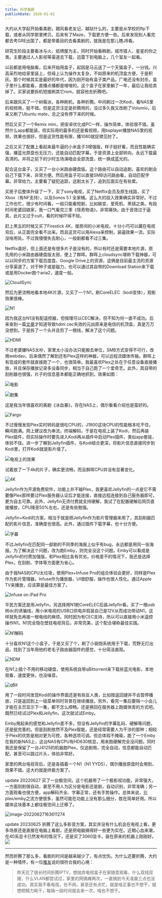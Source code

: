 ```yaml
---
title: 科学看剧
publishDate: 2020-01-02
---
```


大约从大学起开始看美剧，跟风看老友记、越狱什么的，主要是从学校的ftp下载，或者从同学那里拷贝。后来有了Maze，下载更方便一些。后来发现别人看完都去考GRE出国了，都是带着目的去看美剧的，就我是在那儿瞎JB看。

研究生阶段主要看冰与火、纸牌屋为主，同时开始看韩剧，城市猎人、星星的你之类。主要通过人人影视等渠道去下载，迅雷下到电脑上，几个室友一起看。

以前都是用电脑看，后来开始用盒子，起因是马云送了一个天猫盒子，一分钱。兴高采烈地给家里装上，但母上认为操作太复杂，不如原来的机顶盒方便，于是积灰。那个时候其实是最好的年代，因为刚开始有盒子类产品，广电还没有封杀，盒子里什么都能看，直播点播都是嗖嗖的。这个盒子在家里躺了一年，最后让我给卖掉了。买家说要拆机短接刷其它rom，就容他去折腾吧。

后来跟风买了一个树莓派，各种刷机，各种折腾。中间刷过一次Kodi，看NAS里的视频用，挺不错。但是这货注定是折腾用的，没过多久我又改刷了Volumio，后来又刷了Ubuntu mate，总之没有停下来的时候。

然后又买了一个Remix mini，把安卓优化成PC一样，操作简单，体验很不错。虽然什么app都能装，但实际用的最多的还是看视频，用bsplayer播放NAS里的视频，效果也很好。但是这货性能有限，播1080就捉襟见肘了。

之后又买了配置上看起来最牛逼的小米盒子3增强版，样子挺好看，而且性能确实强，播蓝光原盘也无压力，还能自动匹配字幕。于是资源上全部转向，永远下载最高清的。并将之前下的少时五场演唱会全部洗盘，统一换成蓝光的。

配合这台盒子，又买了一台小米路由硬盘版。这个路由可以自动追剧，喜欢的剧会自己下载下来，非常方便。然后用盒子可以直接SMB访问路由看，自动匹配字幕。非常给力。主要看了疑犯追踪，这剧太长了，追到后面实在有些累。

买房子后整体升级了一下，买了sony电视，买了Netflix会员及原生线路，买了Xbox（有NF支持），以及Sonos 5.1 全家桶。这么大的投入效果确实非常好。不过工作也忙，很少有时间看，一般只能看短剧，比如碳变、爱死机、黑镜之类。有段时间老婆回娘家，我一口气看完三季《怪奇物语》，非常痛快。由于音效过于逼真，此片又过于cult，看的时候吓得不轻。

赶上黑五的时候又买了Firestick 4K，接房间的小米电视，十分小巧可以藏在电视背后，从正面完全看不出来。而且这货可以用Alexa来控制，装逼效果一流，实际没啥用处。不过我慢慢失去耐心，一般剧都看不过三集。

Netflix虽好，但上面还是有很多片子是没有的，所以有时还是需要本地片源，原先用的小米路由器硬盘版太弱，便上了群晖。群晖上cloudsync堪称下载神器，可以以同步的方案下载百度盘、Google Drive上的资源，这俩是目前最主流的资源分享渠道了。对于种子或是磁力，也可以通过其自带的Download Station来下载或是用Docker跑个aria2，速度一般。

![CloudSync](https://pub-d5bcaa1465694f2b84727665eeded50e.r2.dev/network-asset-d8a8cd4baba0839e9fd904498071dfc7-20230912223645-sfnyqbb-20250104231438-efonhfw.jpg)

然后为更流畅地看本地4K片源，又买了一个N1，刷CoreELEC（kodi变体），观影效果很棒。

![N1](https://pub-d5bcaa1465694f2b84727665eeded50e.r2.dev/network-asset-f786edae1f83133e063d413cad09d443-20230912223645-q3fvtvq-20250104231438-o3hjurb.jpg)

因为我这台N1没有配遥控器，但按理可以CEC解决，但不知为何一直不成功。后来查到一篇[文章](https://post.smzdm.com/p/738281/)才知道导致hdmi cec失效的元凶原来是电信的机顶盒，真是万万没想到。于是拆了一个头并且剪了一根线，解决了这个问题。

![HDMI](https://pub-d5bcaa1465694f2b84727665eeded50e.r2.dev/network-asset-f4a712d1333567c1e417134fc13350dd-20230912223645-4kc7zes-20250104231438-jgewctv.jpg)

不过老婆嫌NAS太吵，家里太小没办法只能搬去单位，SMB方式变得不可行，改用webdav。后来偶然了解到还有Plex这样的神器，可以远程流媒体传输。群晖上有现成的套件就直接跑了一个，也很简单。我最喜欢Plex之处在于任意设备直接播放，并且保存播放记录多设备同步，相当于自己跑了一个爱奇艺。此外，其自带的刮削器也很强，片子的信息基本都能正确地抓到，效果如图：

![电影](https://pub-d5bcaa1465694f2b84727665eeded50e.r2.dev/network-asset-5408edcfb3afc7f653beb687bde3b4d9-20230912223645-axgog1h-20250104231438-r0vzl0f.jpg)

![剧集](https://pub-d5bcaa1465694f2b84727665eeded50e.r2.dev/network-asset-cb3dda4050240c0899872679b38556d6-20230912223645-iltiacb-20250104231438-83ligh0.jpg)

这是我当年很喜欢的美剧《冰血暴》，存在NAS上，偶尔看看介绍也是蛮好的。

![Fargo](https://pub-d5bcaa1465694f2b84727665eeded50e.r2.dev/network-asset-c889715cf601bbc35cd9a143be5ee4e7-20230912223645-2wn4a5m-20250104231438-wtt53x4.jpg)

不过慢慢发现Plex实时转码是很吃CPU的，J1900这块CPU的性能根本吃不住，瞬间跑满。网上建议改为串流，终端解码，于是在电视上装了Kodi，然后再装Plex插件，但实际操作时要先进入Kodi再从插件中启动Plex插件，类似app套娃，体验不佳。进一步了解到Jellyfin插件，与Kodi结合更深，将影片信息直接同步到Kodi里，打开Kodi就是影片墙了。

![电视上的效果](https://pub-d5bcaa1465694f2b84727665eeded50e.r2.dev/network-asset-858a3bd6c4c329686b0b9307f9904bb3-20230912223645-lcbs620-20250104231438-rqmqchx.jpg)

试着放了一下4k的片子，确实更流畅，而且群晖CPU并没有显著变化。

![4K](https://pub-d5bcaa1465694f2b84727665eeded50e.r2.dev/network-asset-ecd01f17a2abf1208186995698b00e2f-20230912223645-rl0usop-20250104231438-2sbrlx1.jpg)

Jellyfin作为开源免费软件，功能上并不输Plex，我更喜欢Jellyfin的一点是它不需要像Plex那样要过Plex服务器认证后才能连接，直接远程连接到自己服务器即可，更为自主可靠。此外，Jellyfin无须付费就支持硬解，我试了在配置硬解后网页直接播放，CPU降至50%左右，还是有些勉强。

Jellyfin+Kodi的方案，相当于就是把Jellyfin作为影片管理器来用了，其刮削器匹配的影片信息，准确度也很高。此外，通过插件下载字幕，也十分方便。

![字幕](https://pub-d5bcaa1465694f2b84727665eeded50e.r2.dev/network-asset-799fc13089c728359082ede0d495a3b0-20230912223645-i5zoxh9-20250104231438-1df6ewd.png)

不过Jellyfin在匹配同一部剧的不同季的海报上似乎有bug，永远都是用同一张海报。为了解决这个问题，改为跑Emby，则完全没这个问题。Emby可以看成是Jellyfin的付费加强版，和Plex相比各有优劣，价格差不的情况下，我还是选择Plex，在刮削、字体等方面更为省心。

由于我NAS的CPU太垃圾，使用Plex+Infuse Pro的组合体验会更好，同样是Plex作为影片管理器，Infuse作为播放器，UI很舒服，操作也很人性化。通过Apple TV来播放，应该算是最佳方案了。

![Infuse on iPad Pro](https://pub-d5bcaa1465694f2b84727665eeded50e.r2.dev/network-asset-191a649a3dff4867649f81f9c2d6c51f-20230912223645-12y9piu-20250104231438-fkdqwrs.jpg)

平民方案还是用Jellyfin，另选择用N1刷CoreELEC后装Jellyfin看。买了一根usb转dc的诱骗线，用小米电视的USB口供电并假装自己是12V从而成功带动N1，这样就免去再接一根电线的麻烦。同时因为有CEC支持，所以可以直接用小米遥控操作N1。N1完全隐在壁挂电视背后，非常完美，这个配合堪称最佳实践。

![N1解码](https://pub-d5bcaa1465694f2b84727665eeded50e.r2.dev/network-asset-07c0745d187abf4ccd72f3b08c0450c5-20230912223645-g5ms9bs-20250104231439-10wwwh8.jpg)

十分喜欢N1这个小盒子，于是又买了个，刷了小钢炮系统用于下载，荒野无灯出品，找到了当年用他的老毛子路由器固件的感觉，十分简洁直观。

![NDM](https://pub-d5bcaa1465694f2b84727665eeded50e.r2.dev/network-asset-10e498c2e3a32f4c1c738315a67ae922-20230912223645-3epephe-20250104231439-lpb1xya.png)

在N1上插个不用的移动硬盘，使用系统自带qBittorrent来下载些蓝光电影，本地观看，速度更快，也没噪音。

![qBit](https://pub-d5bcaa1465694f2b84727665eeded50e.r2.dev/network-asset-7bd7a572458bc5e199adf23332b5a339-20230912223645-dqaolz0-20250104231439-2alkzia.png)

用了一段时间发现Kodi的操作界面还是有些反人类，比如按返回键并不会暂停播放，只是返回到上一级菜单同时背景在继续播放。另外，看完一集后要隔一小会儿才能在主页显示下一集，都不怎么顺畅。还是换回在服务器上跑媒体库的方式吧。既然已经试过Plex和Jellyfin，这次就试试Emby。

Emby用起来的感觉和Jellyfin差不多，但没有Jellyfin的字幕乱码、硬解等问题，还是挺完善的。但是刮削依然不及Plex智能，还是经常需要人为干涉的那种；相较于Plex的优势是相对更为可控，各种选项可调。但总体瑕不掩瑜，跑了一个Emby在我的新NAS上，这台NAS有CPU有HD630核显，用来跑硬解完全没问题。同时我还是保留了一台J4125的机器跑Plex，仅追剧用，完全自动，信息都能自动匹配，甚至可以跳过片头，体验非常好。

家里的两台电视背后，还是各插着一个N1（N1 YYDS），偶尔播放原盘时会用到，效果不错。这大约就是终极方案了。

update 20220627 买了一台极空间，这个机器带了一个极影视功能，非常强大，一方面刮削很自动，甚至不用人为区分是电影还是剧，自动识别，非常准确；另一方面观看也很方便，app解码齐全、字幕正常，还有手势操作。总体来说，比plex/emby之流方便很多，虽然可能在功能上没有那么细分，胜在简单好用。所以媒体这块基本上都往极空间上迁移了。

![image-20220627163611274](https://pub-d5bcaa1465694f2b84727665eeded50e.r2.dev/network-asset-image-20220627163611274-20230912223645-2sv090r-20250104231439-5k35ozt.png)

update 20230625 折腾了这么多影音方案，其实并没有什么机会在电视上看，更多场景还是直接在电脑上看剧，还是把电脑搞得好一些更为实在。近期心血来潮，在40系显卡已然发布的情况下，还是买了3060显卡，装在原来的机器上刚刚好。
![](https://pub-d5bcaa1465694f2b84727665eeded50e.r2.dev/network-asset-19-20-01-737-20250104231439-yn32g3d.png)

---

然而折腾了那么多，看剧的时间是越来越少了，有点忧伤。为什么还要折腾，大约是一种情怀，有一位[推友](https://twitter.com/piece/status/1230364853610483713)说的很符合我的心境：

> 昨天花了很长时间折腾IPTV，想抛弃电视盒子在家随意观看，什么双线双拨，什么VLAN都尝试过，家里的网搞瘫两次，一直搞到今天凌晨三点也没成功。其实我不看电视，也不闲，甚至还有点忙，就是啥正事也不想干，就想把精力耗干，每隔一段时间就会来一次，啥也不想干。
